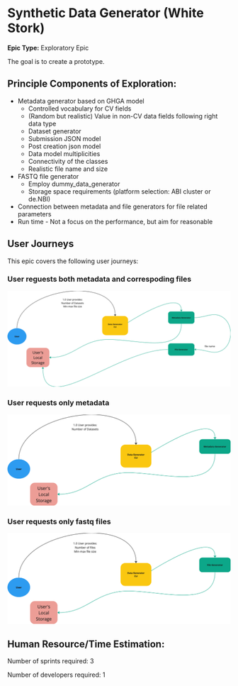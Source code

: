 # Synthetic Data Generator (White Stork)
**Epic Type:** Exploratory Epic

The goal is to create a prototype.

<!-- **Attention: Please do not put any confidential content here.** -->

## Principle Components of Exploration:

- Metadata generator based on GHGA model
    - Controlled vocabulary for CV fields
    - (Random but realistic) Value in non-CV data fields following right data type
    - Dataset generator
    - Submission JSON model
    - Post creation json model
    - Data model multiplicities
    - Connectivity of the classes
    - Realistic file name and size
- FASTQ file generator
    - Employ dummy_data_generator
    - Storage space requirements (platform selection: ABI cluster or de.NBI)
- Connection between metadata and file generators for file related parameters
- Run time - Not a focus on the performance, but aim for reasonable


<!-- ## Material and Resources:
 -->


## User Journeys

This epic covers the following user journeys:

### User reguests both metadata and correspoding files

![\scenario1](./images/scenario1.png)

### User requests only metadata
![\scenario2](./images/scenario2.png)

### User requests only fastq files
![\scenario3](./images/scenario3.png)


<!-- ## User Journeys that are not part of this Epic:
\<This is optional for exploratory epics\>
#
- \<Provide a list here.\> -->


<!-- ## Additional Implementation Details:

- \<List further implemenation details here. (Anything that might be relevant for defining and executing tasks.)> -->


## Human Resource/Time Estimation:

Number of sprints required: 3

Number of developers required: 1
